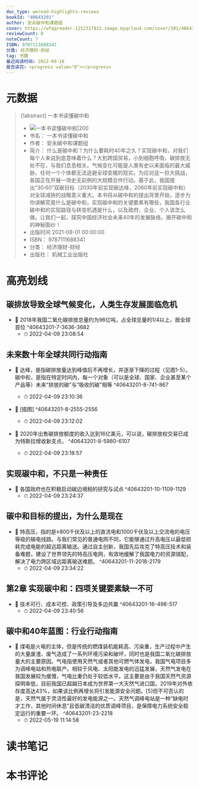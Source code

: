 ```yaml
---
doc_type: weread-highlights-reviews
bookId: "40643201"
author: 安永碳中和课题组
cover: https://wfqqreader-1252317822.image.myqcloud.com/cover/201/40643201/t7_40643201.jpg
reviewCount: 0
noteCount: 7
ISBN: 9787111688341
分类: 经济理财-财经
tag: 书籍
最近阅读时间: 2022-09-16
是否读完: <progress value="0"></progress>
---
```

# 元数据
> [!abstract] 一本书读懂碳中和
> - ![ 一本书读懂碳中和|200](https://wfqqreader-1252317822.image.myqcloud.com/cover/201/40643201/t7_40643201.jpg)
> - 书名： 一本书读懂碳中和
> - 作者： 安永碳中和课题组
> - 简介： 什么是碳中和？为什么要耗时40年之久？实现碳中和，对我们每个人来说到底意味着什么？大到跨国贸易，小到细胞呼吸，碳排放无处不在，与我们息息相关。气候变化可能是人类有史以来面临的最大威胁，任何一个个体都无法逃避全球变暖的现实。为应对这一巨大挑战，各国正在开展一场史无前例的大规模合作行动。基于此，我国提出“30·60”双碳目标（2030年前实现碳达峰，2060年前实现碳中和）对全球减排的战略意义重大。本书将从碳中和的提出背景开始，逐步为你讲解究竟什么是碳中和，实现碳中和的关键要素有哪些，我国各行业碳中和的实现路径与转变机遇是什么，以及政府、企业、个人该怎么做。让我们一起，探究中国经济社会未来40年的发展脉络，揭开碳中和的神秘面纱！
> - 出版时间 2021-08-01 00:00:00
> - ISBN： 9787111688341
> - 分类： 经济理财-财经
> - 出版社： 机械工业出版社

# 高亮划线

## 碳排放导致全球气候变化，人类生存发展面临危机


- 📌 2018年我国二氧化碳排放总量约为96亿吨，占全球总量的1/4以上，居全球首位 ^40643201-7-3636-3682
    - ⏱ 2022-04-09 23:08:54 
## 未来数十年全球共同行动指南


- 📌 达峰，是指碳排放量达到峰值后不再增长，并逐渐下降的过程（见图1-5）。碳中和，是指在特定时间内，每一个对象（可以是全球、国家、企业甚至某个产品等）未来“排放的碳”与“吸收的碳”相等 ^40643201-8-741-867
    - ⏱ 2022-04-09 23:10:36 

- 📌 [插图] ^40643201-8-2555-2556
    - ⏱ 2022-04-09 23:12:02 

- 📌 2020年出售碳排放额度的收入达到16亿美元，可以说，碳排放权交易已成为特斯拉增收新支点。 ^40643201-8-5980-6107
    - ⏱ 2022-04-09 23:18:57 
## 实现碳中和，不只是一种责任


- 📌 各国政府也在积极启动碳边境税的研究与试点 ^40643201-10-1109-1129
    - ⏱ 2022-04-09 23:24:37 
## 碳中和目标的提出，为什么是现在


- 📌 特高压，指的是±800千伏及以上的直流电和1000千伏及以上交流电的电压等级的输电线路。与我们常见的普通电网不同，它能够通过升高电压以最低损耗完成电能的超远距离输送。通过自主创新，我国先后攻克了特高压技术和装备难题，建设了世界领先的特高压电网，有效地缓解了我国电力的资源错配，解决了电力跨区域远距离输送难题。 ^40643201-11-2018-2179
    - ⏱ 2022-04-09 23:34:22 
## 第2章 实现碳中和：四项关键要素缺一不可


- 📌 技术可行、成本可控、政策引导及多边共赢 ^40643201-16-498-517
    - ⏱ 2022-04-09 23:40:56 
## 碳中和40年蓝图：行业行动指南


- 📌 煤电是火电的主体，但是传统的燃煤装机能耗高、污染重，生产过程中产生的大量废渣、废气造成了一系列环境污染和破坏，同时也是我国二氧化碳排放量大的主要原因。气电指使用天然气或者其他可燃气体发电，我国气电项目多为调峰电站和热电联产。相较于风电、太阳能发电的迅猛发展，天然气发电在我国发展较为缓慢，气电比重仍处于较低水平。这主要是由于我国天然气资源探明率低，目前我国已超越日本成为世界第一大天然气进口国，2019年对外依存度高达43%，如果该比例再增长将引发能源安全问题。[5]但不可否认的是，天然气属于灵活性最好的发电能源之一。天然气调峰电站是一种“缺电时才工作，其他时间休息”且低碳清洁的优质调峰项目，是保障电力系统安全稳定运行的重要一环。 ^40643201-23-2218
    - ⏱ 2022-05-19 11:14:58 
# 读书笔记

# 本书评论
